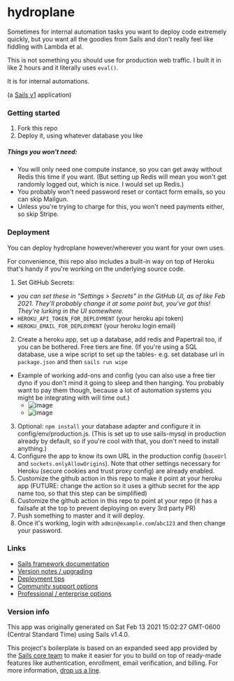 # hydroplane

Sometimes for internal automation tasks you want to deploy code extremely quickly, but you want all the goodies from Sails and don't really feel like fiddling with Lambda et al.

This is not something you should use for production web traffic.  I built it in like 2 hours and it literally uses `eval()`.

It is for internal automations.

(a [Sails v1](https://sailsjs.com) application)


### Getting started
1. Fork this repo
2. Deploy it, using whatever database you like

##### Things you won't need:
- You will only need one compute instance, so you can get away without Redis this time if you want.  (But setting up Redis will mean you won't get randomly logged out, which is nice.  I would set up Redis.)
- You probably won't need password reset or contact form emails, so you can skip Mailgun.
- Unless you're trying to charge for this, you won't need payments either, so skip Stripe.

### Deployment
You can deploy hydroplane however/wherever you want for your own uses.

For convenience, this repo also includes a built-in way on top of Heroku that's handy if you're working on the underlying source code.

1. Set GitHub Secrets:
  - _you can set these in "Settings > Secrets" in the GitHub UI, as of like Feb 2021.  They'll probably change it at some point but, you've got this!  They're lurking in the UI somewhere._
  - `HEROKU_API_TOKEN_FOR_DEPLOYMENT` (your heroku api token)
  - `HEROKU_EMAIL_FOR_DEPLOYMENT` (your heroku login email)
2. Create a heroku app, set up a database, add redis and Papertrail too, if you can be bothered.  Free tiers are fine.  (If you're using a SQL database, use a wipe script to set up the tables- e.g. set database url in `package.json` and then `sails run wipe`
  - Example of working add-ons and config (you can also use a free tier dyno if you don't mind it going to sleep and then hanging.  You probably want to pay them though, because a lot of automation systems you might be integrating with will time out.)
    - ![image](https://user-images.githubusercontent.com/618009/107864140-45431d80-6e1f-11eb-9ffc-17ad30d74431.png)
    - ![image](https://user-images.githubusercontent.com/618009/107864156-5b50de00-6e1f-11eb-9154-1a8d0d9516de.png)

3. Optional: `npm install` your database adapter and configure it in config/env/production.js.  (This is set up to use sails-mysql in production already by default, so if you're cool with that, you don't need to install anything.)
4. Configure the app to know its own URL in the production config (`baseUrl` and `sockets.onlyAllowOrigins`).  Note that other settings necessary for Heroku (secure cookies and trust proxy config) are already enabled.
5. Customize the github action in this repo to make it point at your heroku app  (FUTURE: change the action so it uses a github secret for the app name too, so that this step can be simplified)
6. Customize the github action in this repo to point at your repo (it has a failsafe at the top to prevent deploying on every 3rd party PR)
7. Push something to master and it will deploy.
8. Once it's working, login with `admin@example.com`/`abc123` and then change your password.

### Links

+ [Sails framework documentation](https://sailsjs.com/get-started)
+ [Version notes / upgrading](https://sailsjs.com/documentation/upgrading)
+ [Deployment tips](https://sailsjs.com/documentation/concepts/deployment)
+ [Community support options](https://sailsjs.com/support)
+ [Professional / enterprise options](https://sailsjs.com/enterprise)


### Version info

This app was originally generated on Sat Feb 13 2021 15:02:27 GMT-0600 (Central Standard Time) using Sails v1.4.0.

<!-- Internally, Sails used [`sails-generate@2.0.0`](https://github.com/balderdashy/sails-generate/tree/v2.0.0/lib/core-generators/new). -->


This project's boilerplate is based on an expanded seed app provided by the [Sails core team](https://sailsjs.com/about) to make it easier for you to build on top of ready-made features like authentication, enrollment, email verification, and billing.  For more information, [drop us a line](https://sailsjs.com/support).


<!--
Note:  Generators are usually run using the globally-installed `sails` CLI (command-line interface).  This CLI version is _environment-specific_ rather than app-specific, thus over time, as a project's dependencies are upgraded or the project is worked on by different developers on different computers using different versions of Node.js, the Sails dependency in its package.json file may differ from the globally-installed Sails CLI release it was originally generated with.  (Be sure to always check out the relevant [upgrading guides](https://sailsjs.com/upgrading) before upgrading the version of Sails used by your app.  If you're stuck, [get help here](https://sailsjs.com/support).)
-->


